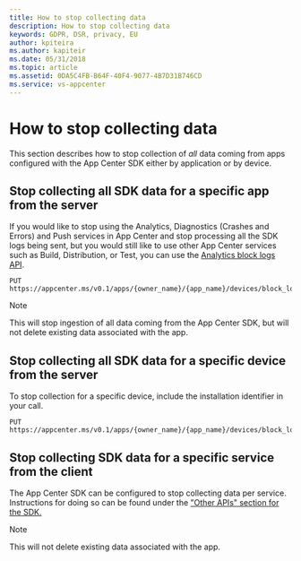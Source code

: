 ```yaml
---
title: How to stop collecting data
description: How to stop collecting data
keywords: GDPR, DSR, privacy, EU
author: kpiteira
ms.author: kapiteir
ms.date: 05/31/2018 
ms.topic: article 
ms.assetid: 0DA5C4FB-B64F-40F4-9077-4B7D31B746CD
ms.service: vs-appcenter
---
```


# How to stop collecting data

This section describes how to stop collection of *all* data coming from apps configured with the App Center SDK either by application or by device.

## Stop collecting all SDK data for a specific app from the server

If you would like to stop using the Analytics, Diagnostics (Crashes and Errors) and Push services in App Center and stop processing all the SDK logs being sent, but you would still like to use other App Center services such as Build, Distribution, or Test, you can use the [Analytics block logs API](https://openapi.appcenter.ms/#/analytics/App_BlockLogs).

```
PUT https://appcenter.ms/v0.1/apps/{owner_name}/{app_name}/devices/block_logs/
```

> [!NOTE]
> This will stop ingestion of all data coming from the App Center SDK, but will not delete existing data associated with the app.

## Stop collecting all SDK data for a specific device from the server

To stop collection for a specific device, include the installation identifier in your call.

```
PUT https://appcenter.ms/v0.1/apps/{owner_name}/{app_name}/devices/block_logs/{install_id}
```

## Stop collecting SDK data for a specific service from the client

The App Center SDK can be configured to stop collecting data per service. Instructions for doing so can be found under the ["Other APIs" section for the SDK.](~/sdk/index.md)

> [!NOTE]
> This will not delete existing data associated with the app.
